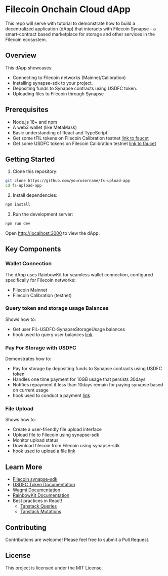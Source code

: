 # Filecoin Onchain Cloud dApp


This repo will serve with tutorial to demonstrate how to build a decentralized application (dApp) that interacts with Filecoin Synapse - a smart-contract based marketplace for storage and other services in the Filecoin ecosystem.

## Overview

This dApp showcases:
- Connecting to Filecoin networks (Mainnet/Calibration)
- Installing synapse-sdk to your project.
- Depositing funds to Synapse contracts using USDFC token.
- Uploading files to Filecoin through Synapse

## Prerequisites

- Node.js 18+ and npm
- A web3 wallet (like MetaMask)
- Basic understanding of React and TypeScript
- Get some tFIL tokens on Filecoin Calibration testnet [link to faucet](https://faucet.calibnet.chainsafe-fil.io/funds.html)
- Get some USDFC tokens on Filecoin Calibration testnet [link to faucet](https://forest-explorer.chainsafe.dev/faucet/calibnet_usdfc)

## Getting Started

1. Clone this repository:
```bash
git clone https://github.com/yourusername/fs-upload-app
cd fs-upload-app
```

2. Install dependencies:
```bash
npm install
```

3. Run the development server:
```bash
npm run dev
```

Open [http://localhost:3000](http://localhost:3000) to view the dApp.

## Key Components

### Wallet Connection
The dApp uses RainbowKit for seamless wallet connection, configured specifically for Filecoin networks:
- Filecoin Mainnet
- Filecoin Calibration (testnet)

### Query token and storage usage Balances
Shows how to:
- Get user FIL-USDFC-SynapseStorageUsage balances
- hook used to query user balances [link](https://github.com/FIL-Builders/fs-upload-dapp/blob/main/hooks/useBalances.ts)

### Pay For Storage with USDFC
Demonstrates how to:
- Pay for storage by depositing funds to Synapse contracts using USDFC token
- Handles one time payment for 10GB usage that persists 30days
- Notifies repayment if less than 10days remain for paying synapse based on current usage
- hook used to conduct a payment [link](https://github.com/FIL-Builders/fs-upload-dapp/blob/main/hooks/usePayment.ts)

### File Upload
Shows how to:
- Create a user-friendly file upload interface
- Upload file to Filecoin using synapse-sdk
- Monitor upload status
- Download filecoin from Filecoin using synapse-sdk
- hook used to upload a file [link](https://github.com/FIL-Builders/fs-upload-dapp/blob/main/hooks/useFileUpload.ts)

## Learn More

- [Filecoin synapse-sdk](https://github.com/FilOzone/synapse-sdk)
- [USDFC Token Documentation](https://docs.secured.finance/usdfc-stablecoin/getting-started)
- [Wagmi Documentation](https://wagmi.sh)
- [RainbowKit Documentation](https://www.rainbowkit.com)
- Best practices in React!
  - [Tanstack Queries](https://tanstack.com/query/latest/docs/framework/react/guides/queries)
  - [Tanstack Mutations](https://tanstack.com/query/latest/docs/framework/react/guides/mutations)

## Contributing

Contributions are welcome! Please feel free to submit a Pull Request.

## License

This project is licensed under the MIT License.
